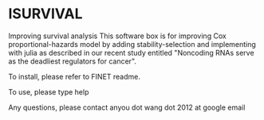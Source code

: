 # ISURVIVAL
Improving survival analysis
This software box is for improving Cox proportional-hazards model by adding stability-selection and implementing with julia as described in our recent study entitled "Noncoding RNAs serve as the deadliest regulators for cancer".
<p>To install, please refer to FINET readme.</p>
<p>To use, please type help</p>
<p>Any questions, please contact anyou dot wang dot 2012 at google email
